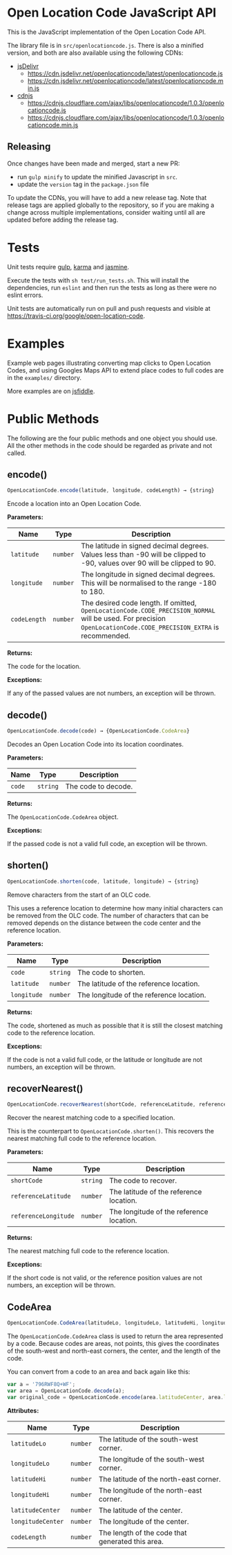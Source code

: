 # Open Location Code JavaScript API
This is the JavaScript implementation of the Open Location Code API.

The library file is in `src/openlocationcode.js`. There is also a
minified version, and both are also available using the following CDNs:

* [jsDelivr](https://www.jsdelivr.com)
  * https://cdn.jsdelivr.net/openlocationcode/latest/openlocationcode.js
  * https://cdn.jsdelivr.net/openlocationcode/latest/openlocationcode.min.js
* [cdnjs](https://cdnjs.com/)
  * https://cdnjs.cloudflare.com/ajax/libs/openlocationcode/1.0.3/openlocationcode.js
  * https://cdnjs.cloudflare.com/ajax/libs/openlocationcode/1.0.3/openlocationcode.min.js

## Releasing

Once changes have been made and merged, start a new PR:

* run `gulp minify` to update the minified Javascript in `src`.
* update the `version` tag in the `package.json` file

To update the CDNs, you will have to add a new release tag. Note that release
tags are applied globally to the repository, so if you are making a change
across multiple implementations, consider waiting until all are updated before
adding the release tag.

# Tests

Unit tests require [gulp](https://www.npmjs.com/package/gulp),
[karma](https://karma-runner.github.io) and
[jasmine](https://jasmine.github.io).

Execute the tests with `sh test/run_tests.sh`. This will install the
dependencies, run `eslint` and then run the tests as long as there were no
eslint errors.

Unit tests are automatically run on pull and push requests and visible at
https://travis-ci.org/google/open-location-code.

# Examples

Example web pages illustrating converting map clicks to Open Location Codes,
and using Googles Maps API to extend place codes to full codes are in the
`examples/` directory.

More examples are on [jsfiddle](https://jsfiddle.net/user/openlocationcode/fiddles/).

# Public Methods

The following are the four public methods and one object you should use. All the
other methods in the code should be regarded as private and not called.

## encode()

```javascript
OpenLocationCode.encode(latitude, longitude, codeLength) → {string}
```

Encode a location into an Open Location Code.

**Parameters:**

| Name | Type | Description |
|------|------|-------------|
| `latitude` | `number` | The latitude in signed decimal degrees. Values less than -90 will be clipped to -90, values over 90 will be clipped to 90. |
| `longitude` | `number` | The longitude in signed decimal degrees. This will be normalised to the range -180 to 180. |
| `codeLength` | `number` | The desired code length. If omitted, `OpenLocationCode.CODE_PRECISION_NORMAL` will be used. For precision `OpenLocationCode.CODE_PRECISION_EXTRA` is recommended. |

**Returns:**

The code for the location.

**Exceptions:**

If any of the passed values are not numbers, an exception will be thrown.

## decode()

```javascript
OpenLocationCode.decode(code) → {OpenLocationCode.CodeArea}
```

Decodes an Open Location Code into its location coordinates.

**Parameters:**

| Name | Type | Description |
|------|------|-------------|
| `code` | `string` | The code to decode. |

**Returns:**

The `OpenLocationCode.CodeArea` object.

**Exceptions:**

If the passed code is not a valid full code, an exception will be thrown.

## shorten()

```javascript
OpenLocationCode.shorten(code, latitude, longitude) → {string}
```

Remove characters from the start of an OLC code.

This uses a reference location to determine how many initial characters
can be removed from the OLC code. The number of characters that can be
removed depends on the distance between the code center and the reference
location.

**Parameters:**

| Name | Type | Description |
|------|------|-------------|
| `code` | `string` | The code to shorten. |
| `latitude` | `number` | The latitude of the reference location. |
| `longitude` | `number` | The longitude of the reference location. |

**Returns:**

The code, shortened as much as possible that it is still the closest matching
code to the reference location.

**Exceptions:**

If the code is not a valid full code, or the latitude or longitude are not
numbers, an exception will be thrown.

## recoverNearest()

```javascript
OpenLocationCode.recoverNearest(shortCode, referenceLatitude, referenceLongitude) → {string}
```

Recover the nearest matching code to a specified location.

This is the counterpart to `OpenLocationCode.shorten()`. This recovers the
nearest matching full code to the reference location.

**Parameters:**

| Name | Type | Description |
|------|------|-------------|
| `shortCode` | `string` | The code to recover. |
| `referenceLatitude` | `number` | The latitude of the reference location. |
| `referenceLongitude` | `number` | The longitude of the reference location. |

**Returns:**

The nearest matching full code to the reference location.

**Exceptions:**

If the short code is not valid, or the reference position values are not
numbers, an exception will be thrown.

## CodeArea

```javascript
OpenLocationCode.CodeArea(latitudeLo, longitudeLo, latitudeHi, longitudeHi, codeLength) → {OpenLocationCode.CodeAre}
```

The `OpenLocationCode.CodeArea` class is used to return the area represented by
a code. Because codes are areas, not points, this gives the coordinates of the
south-west and north-east corners, the center, and the length of the code.

You can convert from a code to an area and back again like this:

```javascript
var a = '796RWF8Q+WF';
var area = OpenLocationCode.decode(a);
var original_code = OpenLocationCode.encode(area.latitudeCenter, area.longitudeCenter, area.codeLength);
```

**Attributes:**

| Name | Type | Description |
|------|------|-------------|
| `latitudeLo` | `number` | The latitude of the south-west corner. |
| `longitudeLo` | `number` | The longitude of the south-west corner. |
| `latitudeHi` | `number` | The latitude of the north-east corner. |
| `longitudeHi` | `number` | The longitude of the north-east corner. |
| `latitudeCenter` | `number` | The latitude of the center. |
| `longitudeCenter` | `number` | The longitude of the center. |
| `codeLength` | `number` | The length of the code that generated this area. |
